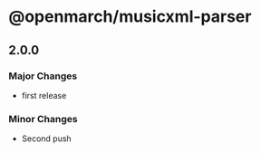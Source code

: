 # @openmarch/musicxml-parser

## 2.0.0

### Major Changes

- first release

### Minor Changes

- Second push
